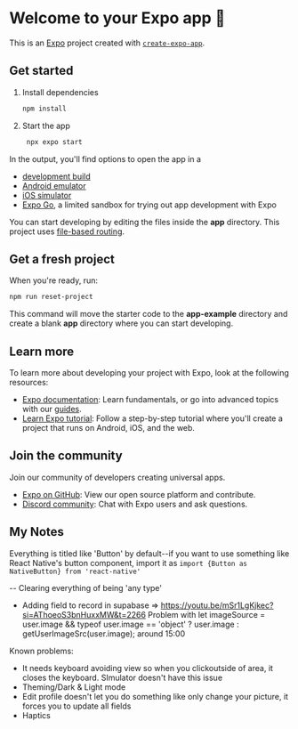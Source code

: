 # Welcome to your Expo app 👋

This is an [Expo](https://expo.dev) project created with [`create-expo-app`](https://www.npmjs.com/package/create-expo-app).

## Get started

1. Install dependencies

   ```bash
   npm install
   ```

2. Start the app

   ```bash
    npx expo start
   ```

In the output, you'll find options to open the app in a

- [development build](https://docs.expo.dev/develop/development-builds/introduction/)
- [Android emulator](https://docs.expo.dev/workflow/android-studio-emulator/)
- [iOS simulator](https://docs.expo.dev/workflow/ios-simulator/)
- [Expo Go](https://expo.dev/go), a limited sandbox for trying out app development with Expo

You can start developing by editing the files inside the **app** directory. This project uses [file-based routing](https://docs.expo.dev/router/introduction).

## Get a fresh project

When you're ready, run:

```bash
npm run reset-project
```

This command will move the starter code to the **app-example** directory and create a blank **app** directory where you can start developing.

## Learn more

To learn more about developing your project with Expo, look at the following resources:

- [Expo documentation](https://docs.expo.dev/): Learn fundamentals, or go into advanced topics with our [guides](https://docs.expo.dev/guides).
- [Learn Expo tutorial](https://docs.expo.dev/tutorial/introduction/): Follow a step-by-step tutorial where you'll create a project that runs on Android, iOS, and the web.

## Join the community

Join our community of developers creating universal apps.

- [Expo on GitHub](https://github.com/expo/expo): View our open source platform and contribute.
- [Discord community](https://chat.expo.dev): Chat with Expo users and ask questions.

## My Notes

Everything is titled like 'Button' by default--if you want to use something like React Native's button component, import it as `import {Button as NativeButton} from 'react-native'`

-- Clearing everything of being 'any type'

- Adding field to record in supabase => https://youtu.be/mSr1LgKjkec?si=AThoeoS3bnHuxxMW&t=2266
  Problem with let imageSource =
  user.image && typeof user.image == 'object'
  ? user.image
  : getUserImageSrc(user.image); around 15:00

Known problems:

- It needs keyboard avoiding view so when you clickoutside of area, it closes the keyboard. SImulator doesn't have this issue
- Theming/Dark & Light mode
- Edit profile doesn't let you do something like only change your picture, it forces you to update all fields
- Haptics
